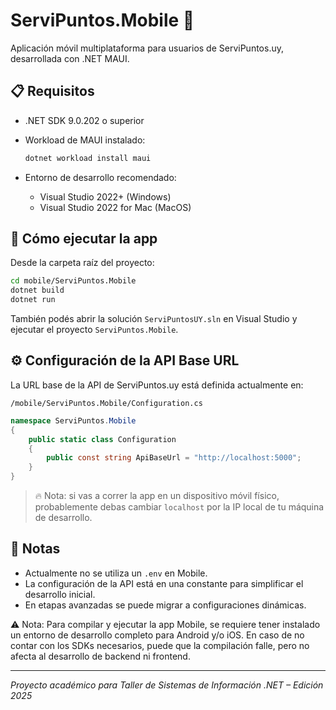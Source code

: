 # ServiPuntos.Mobile 📱

Aplicación móvil multiplataforma para usuarios de ServiPuntos.uy, desarrollada con .NET MAUI.

## 📋 Requisitos

- .NET SDK 9.0.202 o superior
- Workload de MAUI instalado:

  ```bash
  dotnet workload install maui
  ```

- Entorno de desarrollo recomendado:
  - Visual Studio 2022+ (Windows)
  - Visual Studio 2022 for Mac (MacOS)

## 🚀 Cómo ejecutar la app

Desde la carpeta raíz del proyecto:

```bash
cd mobile/ServiPuntos.Mobile
dotnet build
dotnet run
```

También podés abrir la solución `ServiPuntosUY.sln` en Visual Studio y ejecutar el proyecto `ServiPuntos.Mobile`.

## ⚙️ Configuración de la API Base URL

La URL base de la API de ServiPuntos.uy está definida actualmente en:

```
/mobile/ServiPuntos.Mobile/Configuration.cs
```

```csharp
namespace ServiPuntos.Mobile
{
    public static class Configuration
    {
        public const string ApiBaseUrl = "http://localhost:5000";
    }
}
```

> 🔥 Nota: si vas a correr la app en un dispositivo móvil físico, probablemente debas cambiar `localhost` por la IP local de tu máquina de desarrollo.

## 📢 Notas

- Actualmente no se utiliza un `.env` en Mobile.
- La configuración de la API está en una constante para simplificar el desarrollo inicial.
- En etapas avanzadas se puede migrar a configuraciones dinámicas.

⚠️ Nota: Para compilar y ejecutar la app Mobile, se requiere tener instalado un entorno de desarrollo completo para Android y/o iOS. En caso de no contar con los SDKs necesarios, puede que la compilación falle, pero no afecta al desarrollo de backend ni frontend.

---

_Proyecto académico para Taller de Sistemas de Información .NET – Edición 2025_
